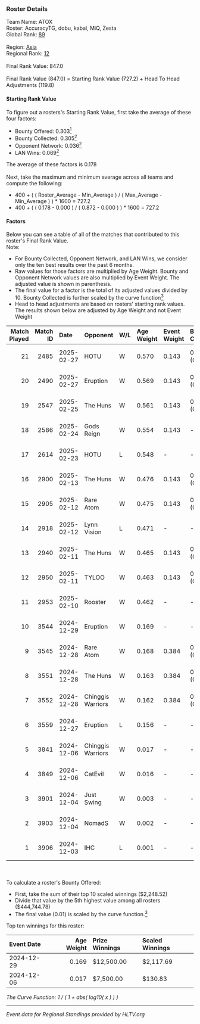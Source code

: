 ### Roster Details<br />
Team Name: ATOX<br />
Roster: AccuracyTG, dobu, kabal, MiQ, Zesta<br />
Global Rank: [89](../../standings_global_2025_06_02.md)<br />
<br />
Region: [Asia]( ../../standings_asia_2025_06_02.md)<br />
Regional Rank: [12]( ../../standings_asia_2025_06_02.md)<br />
<br />
Final Rank Value:  847.0<br />
<br />
Final Rank Value (847.0) = Starting Rank Value (727.2) + Head To Head Adjustments (119.8)<br />

#### Starting Rank Value<br />
To figure out a rosters's Starting Rank Value, first take the average of these four factors:<br />
- Bounty Offered: 0.303[<sup>1</sup>](#table2)
- Bounty Collected: 0.305[<sup>2</sup>](#table1)
- Opponent Network: 0.036[<sup>2</sup>](#table1)
- LAN Wins: 0.069[<sup>2</sup>](#table1)

The average of these factors is 0.178<br />
<br />
Next, take the maximum and minimum average across all teams and compute the following:<br />
- 400 + ( ( Roster_Average - Min_Average ) / ( Max_Average - Min_Average ) ) * 1600 = 727.2
- 400 + ( ( 0.178 - 0.000 ) / ( 0.872 - 0.000 ) ) * 1600 = 727.2


#### Factors<br />
Below you can see a table of all of the matches that contributed to this roster's Final Rank Value.<br />
Note:<br />

- For Bounty Collected, Opponent Network, and LAN Wins, we consider only the ten best results over the past 6 months.
- Raw values for those factors are multiplied by Age Weight. Bounty and Opponent Network values are also multiplied by Event Weight. The adjusted value is shown in parenthesis.
- The final value for a factor is the total of its adjusted values divided by 10. Bounty Collected is further scaled by the curve function[<sup>3</sup>](#curveFunction)
- Head to head adjustments are based on rosters' starting rank values. The results shown below are adjusted by Age Weight and not Event Weight
<span id="table1"></span><br />


| Match Played | Match ID | Date       | Opponent          | W/L | Age Weight | Event Weight | Bounty Collected | Opponent Network | LAN Wins  | H2H Adj. | Roster                              |
| -: | -: | :- | :- | :- | :- | :- | :- | :- | :- | -: | :- |
|           21 |     2485 | 2025-02-27 | HOTU              | W   | 0.570      | 0.143        | 0.042 (0.003)    | -                | 0 (0.000) |    12.54 | AccuracyTG, dobu, kabal, MiQ, Zesta |
|           20 |     2490 | 2025-02-27 | Eruption          | W   | 0.569      | 0.143        | 0.018 (0.001)    | 0.266 (0.022)    | 0 (0.000) |    11.66 | AccuracyTG, dobu, kabal, MiQ, Zesta |
|           19 |     2547 | 2025-02-25 | The Huns          | W   | 0.561      | 0.143        | 0.062 (0.005)    | 0.476 (0.038)    | 0 (0.000) |    14.56 | AccuracyTG, dobu, kabal, MiQ, Zesta |
|           18 |     2586 | 2025-02-24 | Gods Reign        | W   | 0.554      | 0.143        | -                | 0.274 (0.022)    | 0 (0.000) |     7.38 | AccuracyTG, dobu, kabal, MiQ, Zesta |
|           17 |     2614 | 2025-02-23 | HOTU              | L   | 0.548      | -            | -                | -                | -         |    -4.58 | AccuracyTG, dobu, kabal, MiQ, Zesta |
|           16 |     2900 | 2025-02-13 | The Huns          | W   | 0.476      | 0.143        | 0.062 (0.004)    | 0.476 (0.032)    | 0 (0.000) |    12.69 | AccuracyTG, dobu, kabal, MiQ, Zesta |
|           15 |     2905 | 2025-02-12 | Rare Atom         | W   | 0.475      | 0.143        | 0.074 (0.005)    | 0.703 (0.048)    | 0 (0.000) |    13.94 | AccuracyTG, dobu, kabal, MiQ, Zesta |
|           14 |     2918 | 2025-02-12 | Lynn Vision       | L   | 0.471      | -            | -                | -                | -         |    -1.67 | AccuracyTG, dobu, kabal, MiQ, Zesta |
|           13 |     2940 | 2025-02-11 | The Huns          | W   | 0.465      | 0.143        | 0.062 (0.004)    | 0.476 (0.032)    | -         |    12.64 | AccuracyTG, dobu, kabal, MiQ, Zesta |
|           12 |     2950 | 2025-02-11 | TYLOO             | W   | 0.463      | 0.143        | 0.267 (0.018)    | 0.668 (0.044)    | -         |    14.15 | AccuracyTG, dobu, kabal, MiQ, Zesta |
|           11 |     2953 | 2025-02-10 | Rooster           | W   | 0.462      | -            | -                | -                | -         |     8.71 | AccuracyTG, dobu, kabal, MiQ, Zesta |
|           10 |     3544 | 2024-12-29 | Eruption          | W   | 0.169      | -            | -                | -                | 1 (0.169) |     3.96 | AccuracyTG, dobu, kabal, MiQ, Zesta |
|            9 |     3545 | 2024-12-28 | Rare Atom         | W   | 0.168      | 0.384        | 0.074 (0.005)    | 0.703 (0.046)    | 1 (0.168) |     5.06 | AccuracyTG, dobu, kabal, MiQ, Zesta |
|            8 |     3551 | 2024-12-28 | The Huns          | W   | 0.163      | 0.384        | 0.062 (0.004)    | 0.476 (0.030)    | 1 (0.163) |     4.54 | AccuracyTG, dobu, kabal, MiQ, Zesta |
|            7 |     3552 | 2024-12-28 | Chinggis Warriors | W   | 0.162      | 0.384        | 0.050 (0.003)    | 0.691 (0.043)    | 1 (0.162) |     4.80 | AccuracyTG, dobu, kabal, MiQ, Zesta |
|            6 |     3559 | 2024-12-27 | Eruption          | L   | 0.156      | -            | -                | -                | -         |    -1.22 | AccuracyTG, dobu, kabal, MiQ, Zesta |
|            5 |     3841 | 2024-12-06 | Chinggis Warriors | W   | 0.017      | -            | -                | -                | -         |     0.52 | AccuracyTG, dobu, kabal, MiQ, Zesta |
|            4 |     3849 | 2024-12-06 | CatEvil           | W   | 0.016      | -            | -                | -                | -         |     0.07 | AccuracyTG, dobu, kabal, MiQ, Zesta |
|            3 |     3901 | 2024-12-04 | Just Swing        | W   | 0.003      | -            | -                | -                | -         |     0.05 | AccuracyTG, dobu, kabal, MiQ, Zesta |
|            2 |     3903 | 2024-12-04 | NomadS            | W   | 0.002      | -            | -                | -                | -         |     0.06 | AccuracyTG, dobu, kabal, MiQ, Zesta |
|            1 |     3906 | 2024-12-03 | IHC               | L   | 0.001      | -            | -                | -                | -         |    -0.03 | AccuracyTG, dobu, kabal, MiQ, Zesta |

<br />
<span id="table2"></span><br />
To calculate a roster's Bounty Offered:<br />

- First, take the sum of their top 10 scaled winnings ($2,248.52)
- Divide that value by the 5th highest value among all rosters ($444,744.78)
- The final value (0.01) is scaled by the curve function.[<sup>3</sup>](#curveFunction)

Top ten winnings for this roster:<br />

| Event Date | Age Weight | Prize Winnings | Scaled Winnings |
| :- | -: | :- | :- |
| 2024-12-29 |      0.169 | $12,500.00     | $2,117.69       |
| 2024-12-06 |      0.017 | $7,500.00      | $130.83         |


<span id="curveFunction"></span>_The Curve Function: 1 / ( 1 + abs( log10( x ) ) )_<br />

---
_Event data for Regional Standings provided by HLTV.org_<br />
